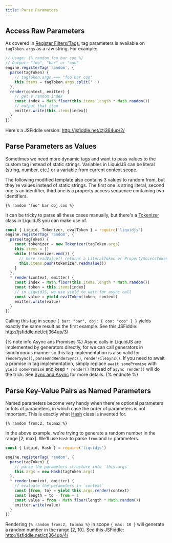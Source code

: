 ```yaml
---
title: Parse Parameters
---
```


## Access Raw Parameters

As covered in [Register Filters/Tags][register-tags], tag parameters is available on `tagToken.args` as a raw string. For example:

```javascript
// Usage: {% random foo bar coo %}
// Output: "foo", "bar" or "coo"
engine.registerTag('random', {
  parse(tagToken) {
    // tagToken.args === "foo bar coo"
    this.items = tagToken.args.split(' ')
  },
  render(context, emitter) {
    // get a random index
    const index = Math.floor(this.items.length * Math.random())
    // output that item
    emitter.write(this.items[index])
  }
})
```

Here's a JSFiddle version: <http://jsfiddle.net/ctj364up/2/>

## Parse Parameters as Values

Sometimes we need more dynamic tags and want to pass values to the custom tag instead of static strings. Variables in LiquidJS can be literal (string, number, etc.) or a variable from current context scope.

The following modified template also contains 3 values to random from, but they're values instead of static strings. The first one is string literal, second one is an identifier, third one is a property access sequence containing two identifiers.

```liquid
{% random "foo" bar obj.coo %}
```

It can be tricky to parse all these cases manually, but there's a [Tokenizer][Tokenizer] class in LiquidJS you can make use of.

```javascript
const { Liquid, Tokenizer, evalToken } = require('liquidjs')
engine.registerTag('random', {
  parse(tagToken) {
    const tokenizer = new Tokenizer(tagToken.args)
    this.items = []
    while (!tokenizer.end()) {
      // here readValue() returns a LiteralToken or PropertyAccessToken
      this.items.push(tokenizer.readValue())
    }
  },
  * render(context, emitter) {
    const index = Math.floor(this.items.length * Math.random())
    const token = this.items[index]
    // in LiquidJS, we use yield to wait for async call
    const value = yield evalToken(token, context)
    emitter.write(value)
  }
})
```

Calling this tag in scope `{ bar: "bar", obj: { coo: "coo" } }` yields exactly the same result as the first example. See this JSFiddle: <http://jsfiddle.net/ctj364up/3/>

{% note info Async ans Promises %}
Async calls in LiquidJS are implemented by generators directly, for we can call generators in synchronous manner so this tag implementation is also valid for `renderSync()`, `parseAndRenderSync()`, `renderFileSync()`. If you need to await a promise in tag implementation, simply replace `await somePromise` with `yield somePromise` and keep `* render()` instead of `async render()` will do the trick. See <a href="/tutorials/sync-and-async.html">Sync and Async</a> for more details.
{% endnote %}

## Parse Key-Value Pairs as Named Parameters

Named parameters become very handy when there're optional parameters or lots of parameters, in which case the order of parameters is not important. This is exactly what [Hash][Hash] class is invented for.

```liquid
{% random from:2, to:max %}
```

In the above example, we're trying to generate a random number in the range [2, max]. We'll use `Hash` to parse `from` and `to` parameters.

```javascript
const { Liquid, Hash } = require('liquidjs')

engine.registerTag('random', {
  parse(tagToken) {
    // parse the parameters structure into `this.args`
    this.args = new Hash(tagToken.args)
  },
  * render(context, emitter) {
    // evaluate the parameters in `context`
    const {from, to} = yield this.args.render(context)
    const length = to - from + 1
    const value = from + Math.floor(length * Math.random())
    emitter.write(value)
  }
})
```

Rendering `{% random from:2, to:max %}` in scope `{ max: 10 }` will generate a random number in the range [2, 10]. See this JSFiddle: <http://jsfiddle.net/ctj364up/4/>


[register-tags]: /tutorials/register-filters-tags.html
[Tokenizer]: /api/classes/Tokenizer.html
[Hash]: /api/classes/Hash.html

